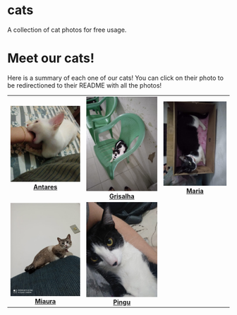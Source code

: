 # cats

A collection of cat photos for free usage.

# Meet our cats!

Here is a summary of each one of our cats! You can click on their photo to be redirectioned to their README with all the photos!

<table><tr><td align="center"><a href="./cats/Antares"><img src="./cats/Antares/antares_1.jpg" width="250"><strong>Antares</strong></a></td><td align="center"><a href="./cats/Grisalha"><img src="./cats/Grisalha/grisalha_1.jpg" width="250"><strong>Grisalha</strong></a></td><td align="center"><a href="./cats/Maria"><img src="./cats/Maria/maria_1.jpg" width="250"><strong>Maria</strong></a></td></tr><tr><td align="center"><a href="./cats/Miaura"><img src="./cats/Miaura/miaura_1.jpg" width="250"><strong>Miaura</strong></a></td><td align="center"><a href="./cats/Pingu"><img src="./cats/Pingu/pingu_1.jpg" width="250"><strong>Pingu</strong></a></td></tr></table>
